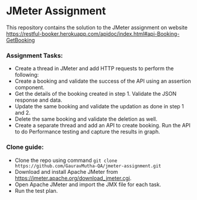 # JMeter Assignment

This repository contains the solution to the JMeter assignment on website https://restful-booker.herokuapp.com/apidoc/index.html#api-Booking-GetBooking

### Assignment Tasks:

- Create a thread in JMeter and add HTTP requests to perform the following:
- Create a booking and validate the success of the API using an assertion component.
- Get the details of the booking created in step 1. Validate the JSON response and data.
- Update the same booking and validate the updation as done in step 1 and 2.
- Delete the same booking and validate the deletion as well.
- Create a separate thread and add an API to create booking. Run the API to do Performance testing and capture the results in graph.

### Clone guide:

- Clone the repo using command `git clone https://github.com/GauravMutha-QA/jmeter-assignment.git`
- Download and install Apache JMeter from https://jmeter.apache.org/download_jmeter.cgi.
- Open Apache JMeter and import the JMX file for each task.
- Run the test plan.

